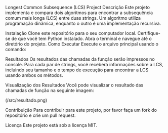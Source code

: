Longest Common Subsequence (LCS) Project
Descrição
Este projeto implementa e compara dois algoritmos para encontrar a subsequência comum mais longa (LCS) entre duas strings. Um algoritmo utiliza programação dinâmica, enquanto o outro é uma implementação recursiva.

Instalação
Clone este repositório para o seu computador local.
Certifique-se de que você tem Python instalado.
Abra o terminal e navegue até o diretório do projeto.
Como Executar
Execute o arquivo principal usando o comando:

Resultados
Os resultados das chamadas da função serão impressos no console. Para cada par de strings, você receberá informações sobre a LCS, incluindo seu tamanho e o tempo de execução para encontrar a LCS usando ambos os métodos.

Visualização dos Resultados
Você pode visualizar o resultado das chamadas de função na seguinte imagem:

(/src/resultado.png)

Contribuição
Para contribuir para este projeto, por favor faça um fork do repositório e crie um pull request.

Licença
Este projeto está sob a licença MIT.
